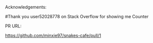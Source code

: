 Acknowledgements:

#Thank you user52028778 on Stack Overflow for showing me Counter

PR URL:

https://github.com/minxie97/snakes-cafe/pull/1
